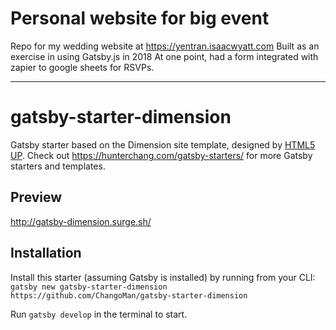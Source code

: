 # Personal website for big event
Repo for my wedding website at https://yentran.isaacwyatt.com
Built as an exercise in using Gatsby.js in 2018
At one point, had a form integrated with zapier to google sheets for RSVPs.

----
# gatsby-starter-dimension
Gatsby starter based on the Dimension site template, designed by [HTML5 UP](https://html5up.net/dimension). Check out https://hunterchang.com/gatsby-starters/ for more Gatsby starters and templates.

## Preview

http://gatsby-dimension.surge.sh/

## Installation

Install this starter (assuming Gatsby is installed) by running from your CLI:
`gatsby new gatsby-starter-dimension https://github.com/ChangoMan/gatsby-starter-dimension`

Run `gatsby develop` in the terminal to start.
